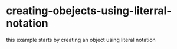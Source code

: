# creating-obejects-using-literral-notation
this example starts by creating an object using literal notation 
